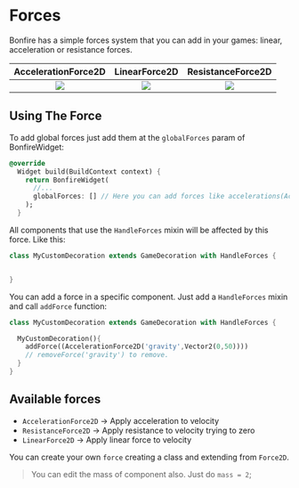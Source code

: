 # Forces

Bonfire has a simple forces system that you can add in your games: linear, acceleration or resistance forces.

| AccelerationForce2D | LinearForce2D    | ResistanceForce2D    |
| :---:   | :---: | :---: |
| ![](../../_media/force_acceleration.gif) | ![](../../_media/force_linear.gif)   | ![](../../_media/force_resistance.gif)   |


## Using The Force

To add global forces just add them at the `globalForces` param of BonfireWidget:


```dart
@override
  Widget build(BuildContext context) {
    return BonfireWidget(
      //...
      globalForces: [] // Here you can add forces like accelerations(AccelerationForce2D), resistences
    );
  }
```

All components that use the `HandleForces` mixin will be affected by this force. Like this:

```dart
class MyCustomDecoration extends GameDecoration with HandleForces {


}
```

You can add a force in a specific component. Just add a `HandleForces` mixin and call `addForce` function:


```dart
class MyCustomDecoration extends GameDecoration with HandleForces {

  MyCustomDecoration(){
    addForce((AccelerationForce2D('gravity',Vector2(0,50))))
    // removeForce('gravity') to remove.
  }
}
```

## Available forces 

- `AccelerationForce2D` -> Apply acceleration to velocity
- `ResistanceForce2D` -> Apply resistance to velocity trying to zero
- `LinearForce2D` -> Apply linear force to velocity

You can create your own `force` creating a class and extending from `Force2D`.

> You can edit the mass of component also. Just do `mass = 2`;